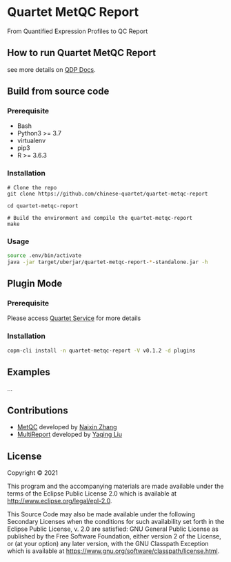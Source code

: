# Quartet MetQC Report

From Quantified Expression Profiles to QC Report

## How to run Quartet MetQC Report

see more details on [QDP Docs](https://docs.chinese-quartet.org/data_pipelines/metabolomics/qc_report/).

## Build from source code
### Prerequisite

- Bash
- Python3 >= 3.7
- virtualenv
- pip3
- R >= 3.6.3

### Installation

```
# Clone the repo
git clone https://github.com/chinese-quartet/quartet-metqc-report

cd quartet-metqc-report

# Build the environment and compile the quartet-metqc-report
make
```

### Usage

```bash
source .env/bin/activate
java -jar target/uberjar/quartet-metqc-report-*-standalone.jar -h
```

## Plugin Mode

### Prerequisite

Please access [Quartet Service](https://github.com/chinese-quartet/quartet-service) for more details 

### Installation

```bash
copm-cli install -n quartet-metqc-report -V v0.1.2 -d plugins
```

## Examples

...

## Contributions

- [MetQC](./metqc) developed by [Naixin Zhang](https://github.com/nxzhang)
- [MultiReport](./report) developed by [Yaqing Liu](https://github.com/lyaqing)

## License

Copyright © 2021

This program and the accompanying materials are made available under the
terms of the Eclipse Public License 2.0 which is available at
http://www.eclipse.org/legal/epl-2.0.

This Source Code may also be made available under the following Secondary
Licenses when the conditions for such availability set forth in the Eclipse
Public License, v. 2.0 are satisfied: GNU General Public License as published by
the Free Software Foundation, either version 2 of the License, or (at your
option) any later version, with the GNU Classpath Exception which is available
at https://www.gnu.org/software/classpath/license.html.
